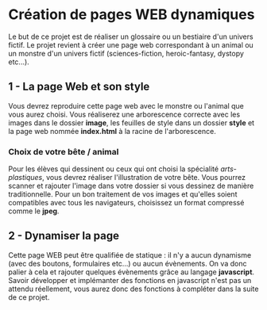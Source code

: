 # Création de pages WEB dynamiques

Le but de ce projet est de réaliser un glossaire ou un bestiaire d'un univers fictif.
Le projet revient à créer une page web correspondant à un animal ou un monstre d'un univers fictif (sciences-fiction, heroic-fantasy, dystopy etc...).

## 1 - La page Web et son style

Vous devrez reproduire cette page web avec le monstre ou l'animal que vous aurez choisi.
Vous réaliserez une arborescence correcte avec les images dans le dossier **image**, les feuilles de style dans un dossier **style** et la page web nommée **index.html** à la racine de l'arborescence.

### Choix de votre bête / animal

Pour les élèves qui dessinent ou ceux qui ont choisi la spécialité *arts-plastiques*, vous devrez réaliser l'illustration de votre bête. 
Vous pourrez scanner et rajouter l'image dans votre dossier si vous dessinez de manière traditionnelle.
Pour un bon traitement de vos images et qu'elles soient compatibles avec tous les navigateurs, choisissez un format compressé comme le **jpeg**.

## 2 - Dynamiser la page

Cette page WEB peut être qualifiée de statique : il n'y a aucun dynamisme (avec des boutons, formulaires etc...) ou aucun évènements.
On va donc palier à cela et rajouter quelques évènements grâce au langage **javascript**.
Savoir développer et implémanter des fonctions en javascript n'est pas un attendu réellement, vous aurez donc des fonctions à compléter dans la suite de ce projet.